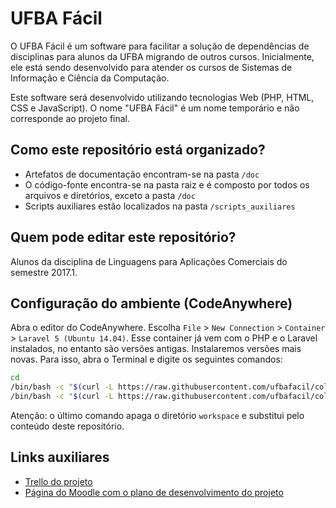 # UFBA Fácil
 
O UFBA Fácil é um software para facilitar a solução de dependências de disciplinas para alunos da UFBA migrando de outros cursos. Inicialmente, ele está sendo desenvolvido para atender os cursos de Sistemas de Informação e Ciência da Computação.
 
Este software será desenvolvido utilizando tecnologias Web (PHP, HTML, CSS e JavaScript). O nome "UFBA Fácil" é um nome temporário e não corresponde ao projeto final.
 
## Como este repositório está organizado?
 
* Artefatos de documentação encontram-se na pasta `/doc`
* O código-fonte encontra-se na pasta raiz e é composto por todos os arquivos e diretórios, exceto a pasta `/doc`
* Scripts auxiliares estão localizados na pasta `/scripts_auxiliares`
 
## Quem pode editar este repositório?
 
Alunos da disciplina de Linguagens para Aplicações Comerciais do semestre 2017.1.

## Configuração do ambiente (CodeAnywhere)

Abra o editor do CodeAnywhere.
Escolha `File` > `New Connection` > `Container` > `Laravel 5 (Ubuntu 14.04)`.
Esse container já vem com o PHP e o Laravel instalados, no entanto
são versões antigas. Instalaremos versões mais novas. Para isso, abra o Terminal e digite os seguintes comandos:
  
```bash
cd
/bin/bash -c "$(curl -L https://raw.githubusercontent.com/ufbafacil/colegiado/master/scripts/instala-codeanywhere.sh)"
/bin/bash -c "$(curl -L https://raw.githubusercontent.com/ufbafacil/colegiado/master/scripts/instala-projeto.sh)"
```

Atenção: o último comando apaga o diretório `workspace` e substitui pelo conteúdo deste repositório.

## Links auxiliares
 
* [Trello do projeto](https://trello.com/b/ydTDkJfZ/lac-colegiado)
* [Página do Moodle com o plano de desenvolvimento do projeto](https://www.moodle.ufba.br/mod/page/view.php?id=195213)
